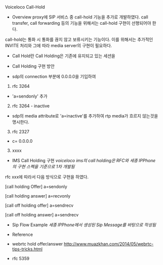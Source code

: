 Voiceloco Call-Hold

* Overview
proxy에 SIP 서비스 중 call-hold 기능을 추가로 개발하였다.
call transfer, call forwarding 등의 기능을 위해서는 call-hold 구현이 선행되어야 한다.

call-hold는 통화 시 통화를 끊지 않고 보류시키는 기능이다.
이를 위해서는 추가적인 INVITE 처리와 그에 따라 media server의 구현이 필요하다.

* Call Hold란
Call Holding은 기존에 유지되고 있는 세션을  

* Call Holding 구현 방안
- sdp의 connection 부분에 0.0.0.0을 기입하여

1) rfc 3264
- 'a=sendonly' 추가

2) rfc 3264 - inactive
- sdp의 media attribute로 'a=inactive'를 추가하여 rtp media가 흐르지 않는것을 명시한다.

3) rfc 2327
- c= 0.0.0.0



3) xxxx



* IMS Call Holding 구현
*voiceloco ims의 call holding은 RFC와 세종 IPPhone의 구현 스펙을 기준으로 1차 개발됨*

rfc xxx에 따라서 다음 방식으로 구현을 하였다.

[call holding Offer]
a=sendonly

[call holding answer]
a=recvonly

[call off holding offer]
a=sendrecv

[call off holding answer]
a=sendrecv


* Sip Flow Example
*세종 IPPhone에서 생성된 Sip Message를 바탕으로 작성됨*



* Reference
- webrtc hold offer/answer
http://www.muazkhan.com/2014/05/webrtc-tips-tricks.html

- rfc 5359
